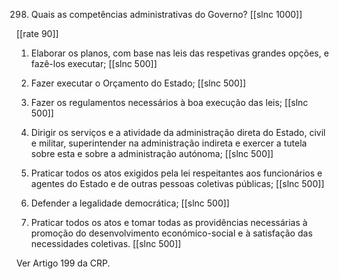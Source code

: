 298. Quais as competências administrativas do Governo?
[[slnc 1000]]

[[rate 90]]

1) Elaborar os planos, com base nas leis das respetivas grandes opções, e fazê-los executar;
[[slnc 500]]

2) Fazer executar o Orçamento do Estado;
[[slnc 500]]

3) Fazer os regulamentos necessários à boa execução das leis;
[[slnc 500]]

4) Dirigir os serviços e a atividade da administração direta do Estado, civil e militar, superintender na administração indireta e exercer a tutela sobre esta e sobre a administração autónoma;
[[slnc 500]]

5) Praticar todos os atos exigidos pela lei respeitantes aos funcionários e agentes do Estado e de outras pessoas coletivas públicas;
[[slnc 500]]

6) Defender a legalidade democrática;
[[slnc 500]]

7) Praticar todos os atos e tomar todas as providências necessárias à promoção do desenvolvimento económico-social e à satisfação das necessidades coletivas.
[[slnc 500]]

Ver Artigo 199 da CRP.
